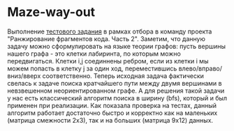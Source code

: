 # Maze-way-out
Выполнение [тестового задания](https://github.com/Anaiya798/Maze-way-out/blob/main/task_description.pdf) в рамках отбора в команду проекта "Ранжирование фрагментов кода. Часть 2". Заметим, что данную задачу можно сформулировать на языке теории графов: пусть вершины нашего графа - это клетки лабиринта, по которым можно передвигаться. Клетки i,j соединнены ребром, если из клетки i мы можем попасть в клетку j за один ход, переместившись влево/вправо/вниз/вверх соответственно. Теперь исходная задача фактически свелась к задаче поиска кратчайшего пути между двумя вершинами в невзвешенном неориентированном графе. А для решения такой задачи у нас есть классический алгоритм поиска в ширину (bfs), который и был применен при реализации. Как показала проверка на тестах, данный алгоритм работает достаточно быстро и корректно как на маленьких (матрица смежности 2х3), так и на больших (матрица 9х12) данных.
